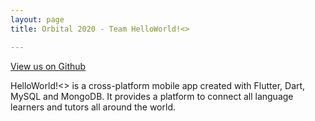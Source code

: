 ```yaml
---
layout: page
title: Orbital 2020 - Team HelloWorld!<>

---
```


[View us on Github](https://github.com/aaronsms/helloworld)

<!-- Insert UI image here -->
 
HelloWorld!<> is a cross-platform mobile app created with Flutter, Dart, MySQL and MongoDB. 
It provides a platform to connect all language learners and tutors all around the world.


<!-- Insert links to documentation -->
